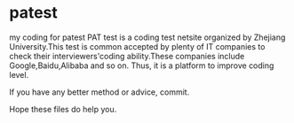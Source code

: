 # patest
my coding for patest
PAT test is a coding test netsite organized by Zhejiang University.This test is common accepted by plenty of IT companies to check their interviewers'coding ability.These companies include Google,Baidu,Alibaba and so on.
Thus, it is a platform to improve coding level.

If you have any better method or advice, commit.

Hope these files do help you.
